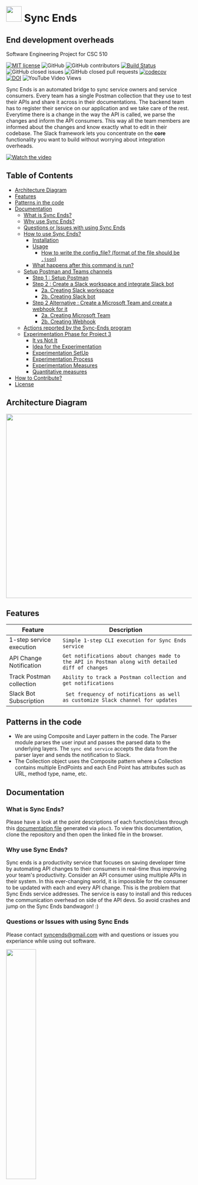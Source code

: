 # <img src="https://github.com/jaymodi98/Sync-Ends/blob/master/images/bot.png" height="42" width="42"/> Sync Ends

## End development overheads

Software Engineering Project for CSC 510

[![MIT license](https://img.shields.io/badge/License-MIT-blue.svg)](https://lbesson.mit-license.org/)
![GitHub](https://img.shields.io/badge/language-python-blue.svg)
![GitHub contributors](https://img.shields.io/github/contributors/jaymodi98/Sync-Ends)
[![Build Status](https://travis-ci.com/jaymodi98/Sync-Ends.svg?branch=master)](https://travis-ci.com/jaymodi98/Sync-Ends)
<br>
![GitHub closed issues](https://img.shields.io/github/issues-closed-raw/jaymodi98/Sync-Ends)
![GitHub closed pull requests](https://img.shields.io/github/issues-pr-closed/jaymodi98/Sync-Ends)
[![codecov](https://codecov.io/gh/jaymodi98/Sync-Ends/branch/master/graph/badge.svg?token=DP2AWTXOXL)](undefined)<br>
[![DOI](https://zenodo.org/badge/300105279.svg)](https://zenodo.org/badge/latestdoi/300105279)
![YouTube Video Views](https://img.shields.io/youtube/views/1Pd3Enj13m8?style=social)

Sync Ends is an automated bridge to sync service owners and service consumers. Every team has a single Postman collection that they use to test their APIs and share it across in their documentations. The backend team has to register their service on our application and we take care of the rest. Everytime there is a change in the way the API is called, we parse the changes and inform the API consumers. This way all the team members are informed about the changes and know exactly what to edit in their codebase. The Slack framework lets you concentrate on the **core** functionality you want to build without worrying about integration overheads.

[![Watch the video](https://github.com/jaymodi98/Sync-Ends/blob/master/images/screenshotpromo.png)](https://www.youtube.com/watch?v=1Pd3Enj13m8)

## Table of Contents
  * [Architecture Diagram](#architecture-diagram)
  * [Features](#features)
  * [Patterns in the code](#patterns-in-the-code)
  * [Documentation](#documentation)
    + [What is Sync Ends?](#what-is-sync-ends)
    + [Why use Sync Ends?](#why-use-sync-ends)
    + [Questions or Issues with using Sync Ends](#questions-or-issues-with-using-sync-ends)
    + [How to use Sync Ends?](#how-to-use-sync-ends)
      - [Installation](#installation)
      - [Usage](#usage)
        * [How to write the config_file? (format of the file should be `.json`)](#how-to-write-the-config_file-format-of-the-file-should-be-json)
      - [What happens after this command is run?](#what-happens-after-this-command-is-run)
    + [Setup Postman and Teams channels](#setup-postman-and-teams-channels)
      - [Step 1 : Setup Postman](#step-1--setup-postman)
      - [Step 2 : Create a Slack workspace and integrate Slack bot](#step-2--create-a-slack-workspace-and-integrate-slack-bot)
        * [2a. Creating Slack workspace](#2a-creating-slack-workspace)
        * [2b. Creating Slack bot](#2b-creating-slack-bot)
      - [Step 2 Alternative : Create a Microsoft Team and create a webhook for it](#step-2-alternate--create-a-microsoft-team-and-create-a-webhook-for-it)
        * [2a. Creating Microsoft Team](#2a-creating-microsoft-team)
        * [2b. Creating Webhook](#2b-creating-webhook)
    + [Actions reported by the Sync-Ends program](#actions-reported-by-the-sync-ends-program)
    + [Experimentation Phase for Project 3](#experimentation-phase-for-project-3)
      - [It vs Not It](#it-vs-not-it)
      - [Idea for the Experimentation](#idea-for-the-experimentation)
      - [Experimentation SetUp](#experimentation-setup)
      - [Experimentation Process](#experimentation-process)
      - [Experimentation Measures](#experimentation-measures)
      - [Quantitative measures](#quantitative-measures)
  * [How to Contribute?](#how-to-contribute)
  * [License](#license)

## Architecture Diagram
<img src="https://github.com/jaymodi98/Sync-Ends/blob/master/images/architecture.PNG" height="500" width="800"/>

## Features
|Feature|Description  |
|--|--|
|1-step service execution |```Simple 1-step CLI execution for Sync Ends service```|
|API Change Notification  |```Get notifications about changes made to the API in Postman along with detailed diff of changes```|
|Track Postman collection | ```Ability to track a Postman collection and get notifications```|
|Slack Bot Subscription   |``` Set frequency of notifications as well as customize Slack channel for updates``` |

## Patterns in the code

- We are using Composite and Layer pattern in the code. The Parser module parses the user input and passes the parsed data to the underlying layers. The `sync end service` accepts the data from the parser layer and sends the notification to Slack.
- The Collection object uses the Composite pattern where a Collection contains multiple EndPoints and each End Point has attributes such as URL, method type, name, etc.

## Documentation
### What is Sync Ends?

Please have a look at the point descriptions of each function/class through this [documentation file](https://github.com/jaymodi98/Sync-Ends/blob/master/docs/src/index.html) generated via `pdoc3`. To view this documentation, clone the repository and then open the linked file in the browser.

### Why use Sync Ends?
Sync ends is a productivity service that focuses on saving developer time by automating API changes to their consumers in real-time thus improving your team's productivity.
Consider an API consumer using multiple APIs in their system. In this ever-changing world, it is impossible for the consumer to be updated with each and every API change. This is the problem that Sync Ends service addresses. The service is easy to install and this reduces the communication overhead on side of the API devs. So avoid crashes and jump on the Sync Ends bandwagon! :)

### Questions or Issues with using Sync Ends

Please contact syncends@gmail.com with and questions or issues you experiance while using out software.

<img src="https://github.com/jaymodi98/Sync-Ends/blob/master/src/meme.jpg" width=40% />

```Transcript(Hindi to English) - API can change anytime```

*Reference : Meme From TV Series [Mirzapur](https://www.google.com/search?q=mirzapur)*


### How to use Sync Ends?
#### Installation

Clone the repo from the GitHub

Run the following command from Directory that repo was cloned into
```
pip install -r requirements.txt
```


#### Usage

1. The package is primarily run through a CLI (single step) for ease of use.

Run the following command with required parameters.
```
python3 <path/to/main.py>  --config </path/to/your/local/config/file>
```
What is `--config`?
```
config - specifies the configuration file used by the Sync Ends service
```
##### How to write the config_file? (format of the file should be `.json`)
```
{
    "postman_api_key": "<a>",
    "slack_token": "<b>",
    "trigger_interval": <c>,
    "collections": [
        {
            "collection_name": "<d>",
            "slack_channel": "<e>",
            "microsoft_teams_webhook" : "<f>",
            "channel_type": "<g>",
            "sender_email": "<h>",
            "sender_pwd": "<i>",
            "recipient_email": "<j>"
        }
    ]
}
```
where,
- `a`: postman api key generated using steps shown in [postman setup section](#step-1--setup-postman)
- `b`: slack token generated using steps shown in [slack setup section](#step-2--create-a-slack-workspace-and-integrate-slack-bot)
- `c`: time (in seconds), after which application will periodically check for api changes
- `d`: collection name from postman collections
- `e`: slack channel in which notifications will be sent (must be a public channel)
- `f`: Microsoft teams channel webhook url [Teams setup section](#step-2-alternate--create-a-microsoft-team-and-create-a-webhook-for-it)
- `g`: string specifying which channel to send notifications to. (`slack`, `teams`, `email`, `slack_and_teams`, `slack_and_email`, `teams_and_email`, `all`)
- `h`: email address to send email notification from
- `i`: the app password generated for the senders gmail account [Application password setup section](#step-2-alternate--create-application-password-for-gmail-account)
- `j`: email address to send email notifications

In the case where you only wish to send notifications to a slack channel or teams chat the fields for the other type can be left as empty quotes.

Example for only slack:
    "microsoft_teams_webhook" : " "
would be put into the config file and the channel_type would be set to slack


#### What happens after this command is run?

This command is the entry point to a background process which fetches all the `Postman collections` using the `Postman API key` and posts a message through the `Slack bot token` configured in the `Slack channel` specified or to the `Webhook URL` for a teams chat. The background service fetches the Postman collections every `trigger interval` seconds. Since all of this happens **automatically** after running the CLI command, this means that developer on changing the API in the Postman does not have to worry about notifying any API consumers of the change. That magic is done by our bot :)

### Setup Postman and Teams channels
#### Step 1 : Setup Postman
1. Sign in to [Postman](https://identity.getpostman.com/login). You can use your existing postman account but since you will need to share API key and login credentials with the API Developer, *we suggest creating a new account*.
2. If you do not have any pre-exiting collections on Postman, create a sample/template collection or create a new blank API collection and add APIs to it.
3. To integrate with the Sync Ends service, a Postman API key is required. Generate API key by visiting this [page](https://web.postman.co/settings/me/api-keys).
4. Copy the generated API key. This is required during the time of execution of the service. Make sure you store it safely as you won't be able to view this any other time.

#### Step 2 : Create a Slack workspace and integrate Slack bot

##### 2a. Creating Slack workspace
1. Open https://slack.com/.
2. Provide your email ID. Select `Create New workspace`.
3. Check your email and enter the code to verify your email.
4. Provide your name and set a password.
5. Add some details to your workspace in the next page.
6. Provide a company name.
7. Workspace URL should be unique. Also remember this URL, this is what is used to login to your Slack instance.
8. Agree with the terms.
9. Skip the invite step.
10. You are up and running with your own instance of Slack.

##### 2b. Creating Slack bot
1. Open your `<workspace-URL>/apps` (the one you created above). For example, [https://test-visual.slack.com/apps](https://test-visual.slack.com/apps).
2. Search for bot in the search bar and select `Bots`.
3. In the Bots landing page, click on `Add configuration`.
4. Provide a Bot name. For example, `wolfpack-bot` and click on `Add Bot integration`.
5. In the `Setup instruction` page: `Copy and store the API Token`. For example, the token may look something like this: `xoxb-22672546-n1X9APk3D0tfksr81NJj6VAM`.
6. Save the Bot integration.

#### Step 2 alternate : Create a Microsoft Team and create a webhook for it

##### 2a. Creating Microsoft Team
1. Open https://teams.microsoft.com/.
2. Sign into your Microsoft Account
3. Create a new team to get API notifications at
4. Invite people who need to see those notifications to the Team
5. You have a working Microsoft Team

##### 2b. Creating webhook
1. Enter the Microsoft Team
2. Click on the three dots to the right of the channel that you wish to have API notifications sent to
3. Select Connectors
4. Search for Incoming Webhook and click add
5. Click configure on Incoming Webhook provide a name and click create
6. Coppy the URL provided and paste it into the webhook field in the confguration JSON file

#### Step 2 alternate : Create application password for gmail account
1. Go to your Google Account.
2. Select Security.
3. Under "Signing in to Google," select 2-Step Verification.
4. At the bottom of the page, select App passwords.
5. Enter a name that helps you remember where you'll use the app password.
6. Select Generate.

### Actions reported by the Sync-Ends program

* Adding a new API request to the collection
* Deleting a API from the collection
* Updating the name of an API
* Updating the URL of an API
* Updating the API method (GET, POST, etc.) of an API
* Updating the authentication method in the API
* Performing these steps quickly and in succession

### Experimentation Phase for Project 3
Each experiment will involve 2 subjets:

* One person will act as API Developer
* 2nd person will act as API Consumer. (Also referred to as API Tester at some places)

In the experiment phase, we will be planning to evaluate the performance improvement of the API consumer (tester) in a rapidly developing environment. The experiment is planned to be run in pairs where one person will act as a developer and the other will act as an API consumer (tester).

* The job of the developer will be to change API schemas in Postman which mocks the behaviour that a change has been made in the serving of API in the actual codebase.
* The job of the tester will be to monitor these changes and note them down which mocks the behaviour that the API consumer is now aware that a change needs to be made in the codebase where this API is used.

#### It vs Not It
In the presence of our Sync Ends service, once the developer makes a change in the APIs in the Postman collection, the changes will be directly fetched from Postman and a Slack message will be sent in the channel with a detailed diff notifying the API consumer of this change.

In the absence of our service, the developer will have to manually notify changes to the API consumer and if the developer forgets to do so, the API consumer will be unaware of API changes and this would mock the fact that the API consumer will have a crash when their application tries to call the updated API with old parameters.

#### Idea for the Experimentation
The primary idea for the experiment is to provide the participants(lab rats) with a clear setup for interaction with the service. As we mentioned, the experiment is planned to be run in pairs. As a result, the team picking up this project will simply need to configure following things:

* A general Postman account with a single collection but multiple APIs. (steps)
  * The developer half of the lab rats will interact with this Postman account where they will change APIs and our Sync Ends service will take care of the rest.
  * The login credentials and api key of the postman account will need to shared with the API Developers. So please create an account(s) keeping that in mind.
* A Slack channel along with configuring a Slack Bot which interacts with our Sync Ends service. (steps)
  * For the tester half of lab rats, they will need to be added to this channel.

We leave it upto the team picking up this project to define whether they will add all pairs of participants in a common Slack channel or make multiple Slack channels for different experiments. The same goes for the Postman Collection part.

The experiment will have two phases. (1) A pair of people NOT using our system and performing the experiment (2) The same pair of people now using our system and performing the experiment. This would ensure that the same group of people who experienced the absence can now, hopefully, understand the importance of the Sync Ends service and can benefit from it.

To get an even better read on the effectiveness of the system, the roles of the developer and tester(API consumer) can be swapped and the experiment begin again so that both the lab rats can experience the halves and you can get a larger sample size to prove the validity of the observations.

Rest Assured, the Experimentation Setup section defines clear and precise steps to get done with the setup part. In our view and based on our own preliminary trial, it will be easier for the team to just make a single Postman collection from the sample collection schema provided and add lab rats to and remove them from a common Slack channel. However, the final say is left upto the team conducting this experiment.

#### Experimentation SetUp
As mentioned above, the team needs to setup 3 things for the experiment: (1) a Postman collection (2) a Slack channel (3) a config json.

The team will have to provide the config json file and a Postman account to each API developer so that they can:

change the API schemas in the collection
and the sync ends service which is run would parse the changes based on the parameters in the config file.
The API developer will only need to have Python installed as our package is hosted on PyPI and will be able to access Web Postman. In the presence of our system, the developer won't have to be added to any Slack channels as that is handled by our service. However, in the absence of our system, the developer will need to have some way to communicate with API consumer, probably Slack and hence would need to be added the Slack channel where the API consumer is also added.

The API consumer(tester) will only need to be added to the Slack channel and the tester's job is to simply identify changes in APIs through Slack messages or otherwise.

#### Experimentation Process
The experimentation process for developers consists of them performing roughly these tasks:

* Adding a new API request to the collection
* Deleting a API from the collection
* Updating the name of an API
* Updating the URL of an API
* Updating the API method (GET, POST, etc.) of an API
* Updating the authentication method in the API
* Performing these steps quickly and in succession
* The experimentation process for testers(API consumers) consists of them simply noting these changes in a spreadsheet that can be shared with them. Their primary job will be to note * what changed in the APIs in the presence and absence of our Sync Ends service.

#### Experimentation Measures
Throught the experiments, the teams can take following quantitative and qualitative measures:

#### Quantitative measures
These measures can be used to compare the results between environment with and without Sync Ends.

* Number of APIs changed by the developer
* Number of APIs added by the developer
* Number of APIs deleted by the developer
* Time taken by API consumer (tester) to identify these change/addition/deletion (In presence of the Sync Ends system v/s Without the system)
* Qualitative measures

Apart from quantitative measures, these qualititive measures can be taken to identify the performance of the system:
* How easy it is for API consumer to find the changes (In presence of the Sync Ends system v/s Without the system)
* Can the API consumer get occupied in his personal work and still get to know about the API changes quickly?

## Congratulations
### **You just saved yourself from unwanted crashes**
<img src="https://media.tenor.com/images/73cca45a93f91944b2c9fdd4b05c3c53/tenor.gif"/>

## How to Contribute?
Please take a look at our [CONTRIBUTING.md](https://github.com/jaymodi98/Sync-Ends/blob/master/CONTRIBUTING.md) where we provide instructions on contributing to the repo and help us in enhancing the product.

## License

This project is licensed under the MIT License.
